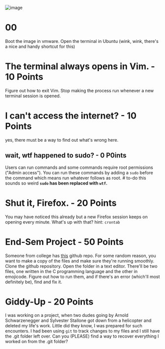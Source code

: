 ![image](https://user-images.githubusercontent.com/37214399/226095696-218207cb-136f-494f-9d86-4266147f94d5.png)


# 00 
Boot the image in vmware.
Open the terminal in Ubuntu (wink, wink, there's a nice and handy shortcut for this)

# The terminal always opens in Vim. - 10 Points
Figure out how to exit Vim.
Stop making the process run whenever a new terminal session is opened.

# I can't access the internet? - 10 Points
yes, there must be a way to find out what's wrong here.

## wait, wtf happened to sudo? - 0 P0ints
Users can run commands and some commands require root permissions ("Admin access"). 
You can run these commands by adding a `sudo` before the command which means run whatever follows as root. # to-do this sounds so weird
**`sudo` has been replaced with `wtf`.**

# Shut it, Firefox. - 20 Points
You may have noticed this already but a new Firefox session keeps on opening every minute. What's up with that?
hint: `crontab`

# End-Sem Project - 50 Points
Someone from college has [this](https://github.com/exitflynn/cool-repo) github repo. For some random reason, you want to make a copy of the files and make sure they're running smoothly. 
Clone the github repository. Open the folder in a text editor. There'll be two files, one written in the C programming language and the other in emojicode. Figure out how to run them, and if there's an error (which'll most definitely be), find and fix it.

# Giddy-Up - 20 Points
I was working on a project, when two dudes going by Arnold Schwarzenegger and Sylvester Stallone got down from a helicopter and deleted my life's work. Little did they know, I was prepared for such encounters. I had been using `git` to track changes to my files and I still have the .git folder left over. Can you (PLEASE) find a way to recover everything I worked on from the .git folder?
